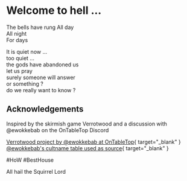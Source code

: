 # Welcome to hell ...

The bells have rung
All day  
	All night  
		For days  

It is quiet now ...  
	too quiet ...  
		the gods have abandoned us  
			let us pray  
				surely someone will answer  
					or something ?  
					  do we really want to know ?  

## Acknowledgements
Inspired by the skirmish game Verrotwood and a discussion with @ewokkebab on the OnTableTop Discord

[Verrotwood project by @ewokkebab at OnTableTop](https://www.beastsofwar.com/project/1804221/){ target="_blank" }
[@ewokkebab's cultname table used as source](https://www.beastsofwar.com/project-entry/1804304/){ target="_blank" }

\#HoW \#BestHouse

All hail the Squirrel Lord
